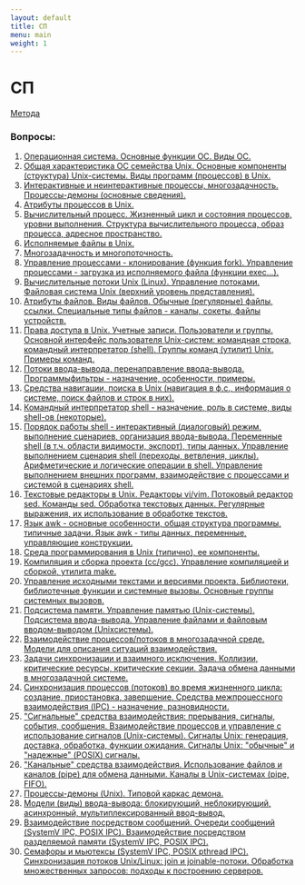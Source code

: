 ```yaml
---
layout: default
title: СП
menu: main
weight: 1
---
```


# СП

[Метода](metoda.pdf)

### Вопросы:

1. [Операционная система. Основные функции ОС. Виды ОС.](1.html)
2. [Общая характеристика ОС семейства Unix. Основные компоненты (структура) Unix-системы. Виды программ (процессов) в Unix.](2.html)
3. [Интерактивные и неинтерактивные процессы, многозадачность. Процессы-демоны (основные сведения).](3.html)
4. [Атрибуты процессов в Unix.](4.html)
5. [Вычислительный процесс. Жизненный цикл и состояния процессов, уровни выполнения. Структура вычислительного процесса, образ процесса, адресное пространство.](5.html)
6. [Исполняемые файлы в Unix.](6.html)
7. [Многозадачность и многопоточность.](7.html)
8. [Управление процессами - клонирование (функция fork). Управление процессами - загрузка из исполняемого файла (функции ехес...).](8.html)
9. [Вычислительные потоки Unix (Linux). Управление потоками. Файловая система Unix (верхний уровень представления).](9.html)
10. [Атрибуты файлов. Виды файлов. Обычные (регулярные) файлы, ссылки. Специальные типы файлов - каналы, сокеты, файлы устройств.](10.html)
11. [Права доступа в Unix. Учетные записи. Пользователи и группы. Основной интерфейс пользователя Unix-систем: командная строка, командный интерпретатор (shell). Группы команд (утилит) Unix. Примеры команд.](11.html)
12. [Потоки ввода-вывода, перенаправление ввода-вывода. Программыфильтры - назначение, особенности, примеры.](12.html)
13. [Средства навигации, поиска в Unix (навигация в ф.с., информация о системе, поиск файлов и строк в них).](13.html)
14. [Командный интерпретатор shell - назначение, роль в системе, виды shell-ов (некоторые).](14.html)
15. [Порядок работы shell - интерактивный (диалоговый) режим, выполнение сценариев, организация ввода-вывода. Переменные shell (в т.ч. области видимости, экспорт), типы данных. Управление выполнением сценария shell (переходы, ветвления, циклы). Арифметические и логические операции в shell. Управление выполнением внешних программ, взаимодействие с процессами и системой в сценариях shell.](15.html)
16. [Текстовые редакторы в Unix. Редакторы vi/vim. Потоковый редактор sed. Команды sed. Обработка текстовых данных. Регулярные выражения, их использование в обработке текстов.](16.html)
17. [Язык awk - основные особенности, общая структура программы, типичные задачи. Язык awk - типы данных, переменные, управляющие конструкции.](17.html)
18. [Среда программирования в Unix (типично), ее компоненты.](18.html)
19. [Компиляция и сборка проекта (cc/gcc). Управление компиляцией и сборкой, утилита make.](19.html)
20. [Управление исходными текстами и версиями проекта. Библиотеки, библиотечные функции и системные вызовы. Основные группы системных вызовов.](20.html)
21. [Подсистема памяти. Управление памятью (Unix-системы). Подсистема ввода-вывода. Управление файлами и файловым вводом-выводом (Unixсистемы).](21.html)
22. [Взаимодействие процессов/потоков в многозадачной среде. Модели для описания ситуаций взаимодействия.](22.html)
23. [Задачи синхронизации и взаимного исключения. Коллизии, критические ресурсы, критические секции. Задача обмена данными в многозадачной системе.](23.html)
24. [Синхронизация процессов (потоков) во время жизненного цикла: создание, приостановка, завершение. Средства межпроцессного взаимодействия (IPC) - назначение, разновидности.](24.html)
25. ["Сигнальные" средства взаимодействия: прерывания, сигналы, события, сообщения. Взаимодействие процессов и управление с использование сигналов (Unix-системы). Сигналы Unix: генерация, доставка, обработка, функции ожидания. Сигналы Unix: "обычные" и "надежные" (POSIX) сигналы.](25.html)
26. ["Канальные" средства взаимодействия. Использование файлов и каналов (pipe) для обмена данными. Каналы в Unix-системах (pipe, FIFO).](26.html)
27. [Процессы-демоны (Unix). Типовой каркас демона.](27.html)
28. [Модели (виды) ввода-вывода: блокирующий, неблокирующий, асинхронный, мультиплексированный ввод-вывод.](28.html)
29. [Взаимодействие посредством сообщений. Очереди сообщений (SystemV IPC, POSIX IPC). Взаимодействие посредством разделяемой памяти (SystemV IPC, POSIX IPC).](29.html)
30. [Семафоры и мьютексы (SystemV IPC, POSIX pthread IPC). Синхронизация потоков Unix/Linux: join и joinable-потоки. Обработка множественных запросов: подходы к построению серверов.](30.html)
